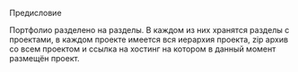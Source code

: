 Предисловие

Портфолио разделено на разделы. В каждом из них хранятся разделы с проектами, в каждом проекте имеется вся иерархия проекта, zip архив со всем проектом и ссылка на хостинг на котором в данный момент размещён проект.
